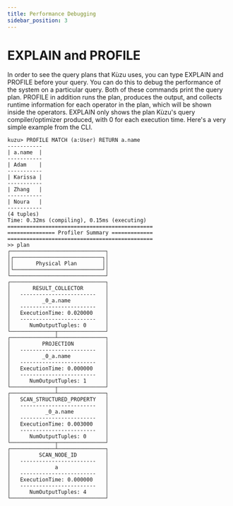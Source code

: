 ```yaml
---
title: Performance Debugging
sidebar_position: 3
---
```


# EXPLAIN and PROFILE

In order to see the query plans that Kùzu uses, you can
type EXPLAIN and PROFILE before your query. You can do 
this to debug the performance of the system on a particular
query. Both of these
commands print the query plan. PROFILE in addition
runs the plan, produces the output, and collects runtime 
information for each operator in the plan, which will be 
shown inside the operators. EXPLAIN only shows the plan 
Kùzu's query compiler/optimizer produced, with 0 for
each execution time. Here's a very simple example
from the CLI.

```
kuzu> PROFILE MATCH (a:User) RETURN a.name
-----------
| a.name  |
-----------
| Adam    |
-----------
| Karissa |
-----------
| Zhang   |
-----------
| Noura   |
-----------
(4 tuples)
Time: 0.32ms (compiling), 0.15ms (executing)
==============================================
=============== Profiler Summary =============
==============================================
>> plan
┌──────────────────────────────┐
│┌────────────────────────────┐│
││       Physical Plan        ││
│└────────────────────────────┘│
└──────────────────────────────┘
┌──────────────────────────────┐
│       RESULT_COLLECTOR       │
│   ------------------------   │
│          _0_a.name           │
│   ------------------------   │
│   ExecutionTime: 0.020000    │
│   ------------------------   │
│      NumOutputTuples: 0      │
└──────────────┬───────────────┘
┌──────────────┴───────────────┐
│          PROJECTION          │
│   ------------------------   │
│          _0_a.name           │
│   ------------------------   │
│   ExecutionTime: 0.000000    │
│   ------------------------   │
│      NumOutputTuples: 1      │
└──────────────┬───────────────┘
┌──────────────┴───────────────┐
│   SCAN_STRUCTURED_PROPERTY   │
│   ------------------------   │
│           _0_a.name          │
│   ------------------------   │
│   ExecutionTime: 0.003000    │
│   ------------------------   │
│      NumOutputTuples: 0      │
└──────────────┬───────────────┘
┌──────────────┴───────────────┐
│         SCAN_NODE_ID         │
│   ------------------------   │
│              a               │
│   ------------------------   │
│   ExecutionTime: 0.000000    │
│   ------------------------   │
│      NumOutputTuples: 4      │
└──────────────────────────────┘
```
